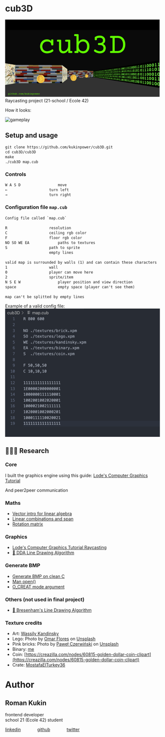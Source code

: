 # cub3D

<img src="img/cub3D.png" alt="cover"/>
Raycasting project (21-school / Ecole 42)


How it looks:

<img src="img/cub3D.gif" alt="gameplay"/>

## Setup and usage

```
git clone https://github.com/kukinpower/cub3D.git
cd cub3D/cub3D
make
./cub3D map.cub
```

### Controls
```
W A S D					move
←					turn left
→					turn right
```
### Configuration file `map.cub`
```
Config file called `map.cub`

R 					resolution
C					ceiling rgb color
F					floor rgb color
NO SO WE EA				paths to textures
S					path to sprite
					empty lines

valid map is surrounded by walls (1) and can contain these characters
1					wall
0					player can move here
2					sprite/item
N S E W					player position and view direction
space					empty space (player can't see them)

map can't be splitted by empty lines
```
Example of a valid config file:
<img src="img/conf.png" alt="valid configuration file"/>

## 🕵🏽‍♀️ Research

### Core

I built the graphics engine using this guide: [Lode's Computer Graphics Tutorial](https://lodev.org/cgtutor/raycasting.html)

And peer2peer communication

### Maths

* [Vector intro for linear algebra](https://www.khanacademy.org/math/linear-algebra/vectors-and-spaces/vectors/v/vector-introduction-linear-algebra)
* [Linear combinations and span](https://www.khanacademy.org/math/linear-algebra/vectors-and-spaces/linear-combinations/v/linear-combinations-and-span)
* [Rotation matrix](https://en.wikipedia.org/wiki/Rotation_matrix)

### Graphics
* [Lode's Computer Graphics Tutorial Raycasting](https://lodev.org/cgtutor/raycasting.html)
* [🎥 DDA Line Drawing Algorithm](https://www.youtube.com/watch?v=W5P8GlaEOSI)

### Generate BMP
* [Generate BMP on clean C](https://stackoverflow.com/a/47785639)
* [Man open()](https://man7.org/linux/man-pages/man2/open.2.html)
* [O_CREAT mode argument](https://stackoverflow.com/a/28466757)
### Others (not used in final project)
* [🎥 Bresenham's Line Drawing Algorithm](https://www.youtube.com/watch?v=RGB-wlatStc)


### Texture credits
* Art: [Wassily Kandinsky](https://en.wikipedia.org/wiki/Wassily_Kandinsky)
* Lego: <span>Photo by <a href="https://unsplash.com/@omarg247?utm_source=unsplash&amp;utm_medium=referral&amp;utm_content=creditCopyText">Omar Flores</a> on <a href="https://unsplash.com/s/photos/lego?utm_source=unsplash&amp;utm_medium=referral&amp;utm_content=creditCopyText">Unsplash</a></span>
* Pink bricks: <span>Photo by <a href="https://unsplash.com/@pawel_czerwinski?utm_source=unsplash&amp;utm_medium=referral&amp;utm_content=creditCopyText">Paweł Czerwiński</a> on <a href="https://unsplash.com/s/photos/pink-brick?utm_source=unsplash&amp;utm_medium=referral&amp;utm_content=creditCopyText">Unsplash</a></span>
* Binary: [me](https://twitter.com/Kukinpower)
* Coin: [https://creazilla.com/nodes/60815-golden-dollar-coin-clipart](https://creazilla.com/nodes/60815-golden-dollar-coin-clipart)
* Crate: [MostafaElTurkey36](https://pixabay.com/vectors/box-crate-wooden-box-wooden-wood-4989961/)

# Author
## Roman Kukin
frontend developer <br/> school 21 (Ecole 42) student

[linkedin](https://www.linkedin.com/in/roman-kukin/)
<span style="margin: 50px">[github](https://github.com/kukinpower)</span>
[twitter](http://twitter.com/kukinpower)
